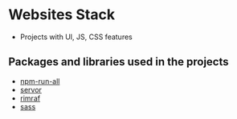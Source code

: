 # Websites Stack

- Projects with UI, JS, CSS features

## Packages and libraries used in the projects

* [npm-run-all](https://github.com/mysticatea/npm-run-all/blob/HEAD/docs/npm-run-all.md)
* [servor](https://www.npmjs.com/package/servor)
* [rimraf](https://github.com/isaacs/rimraf#readme) 
* [sass](https://sass-lang.com/)